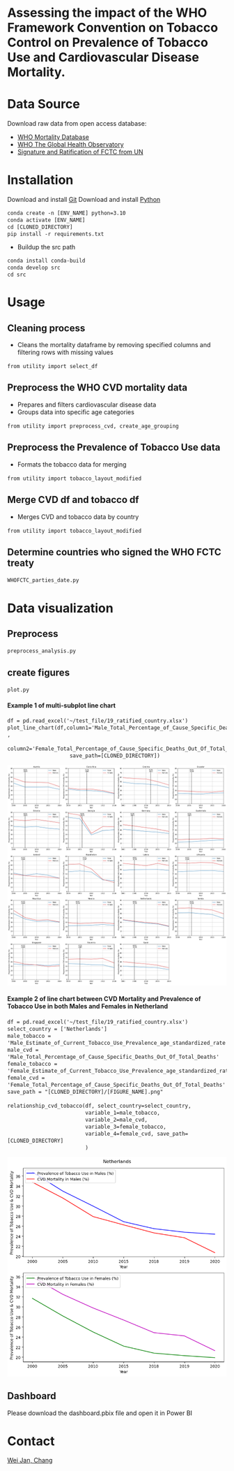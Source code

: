 Assessing the impact of the WHO Framework Convention on Tobacco Control on Prevalence of Tobacco Use and Cardiovascular Disease Mortality.
===

# Data Source

Download raw data from open access database:

* [WHO Mortality Database](https://platform.who.int/mortality/themes/theme-details/topics/topic-details/MDB/cardiovascular-diseases)
* [WHO The Global Health Observatory](https://www.who.int/data/gho/data/themes/topics/sdg-target-3_a-tobacco-control)
* [Signature and Ratification of FCTC from UN](https://treaties.un.org/pages/ViewDetails.aspx?src=TREATY&mtdsg_no=IX-4&chapter=9&clang=_en)

# Installation

Download and install [Git](https://git-scm.com/downloads)
Download and install [Python](https://www.python.org/downloads/)

```
conda create -n [ENV_NAME] python=3.10 
conda activate [ENV_NAME]  
cd [CLONED_DIRECTORY]
pip install -r requirements.txt
```

- Buildup the src path

```
conda install conda-build
conda develop src
cd src
```

# Usage

## Cleaning process

- Cleans the mortality dataframe by removing specified columns and filtering rows with missing values

`from utility import select_df`

## Preprocess the WHO CVD mortality data

- Prepares and filters cardiovascular disease data
- Groups data into specific age categories

`from utility import preprocess_cvd, create_age_grouping`

## Preprocess the Prevalence of Tobacco Use data

- Formats the tobacco data for merging

`from utility import tobacco_layout_modified`

## Merge CVD df and tobacco df

- Merges CVD and tobacco data by country

`from utility import tobacco_layout_modified`

## Determine countries who signed the WHO FCTC treaty

`WHOFCTC_parties_date.py`

# Data visualization

## Preprocess

`preprocess_analysis.py`

## create figures

`plot.py`

#### Example 1 of multi-subplot line chart

```
df = pd.read_excel('~/test_file/19_ratified_country.xlsx')
plot_line_chart(df,column1='Male_Total_Percentage_of_Cause_Specific_Deaths_Out_Of_Total_Deaths' ,
                    column2='Female_Total_Percentage_of_Cause_Specific_Deaths_Out_Of_Total_Deaths',
                    save_path=[CLONED_DIRECTORY])
```

![Example of multi-subplot line chart](test_file/multi_subplot_line_chart.png)

#### Example 2 of line chart between CVD Mortality and Prevalence of Tobacco Use in both Males and Females in Netherland

```
df = pd.read_excel('~/test_file/19_ratified_country.xlsx')
select_country = ['Netherlands']
male_tobacco = 'Male_Estimate_of_Current_Tobacco_Use_Prevalence_age_standardized_rate'
male_cvd = 'Male_Total_Percentage_of_Cause_Specific_Deaths_Out_Of_Total_Deaths'
female_tobacco = 'Female_Estimate_of_Current_Tobacco_Use_Prevalence_age_standardized_rate'
female_cvd = 'Female_Total_Percentage_of_Cause_Specific_Deaths_Out_Of_Total_Deaths'
save_path = "[CLONED_DIRECTORY]/[FIGURE_NAME].png"

relationship_cvd_tobacco(df, select_country=select_country,
                         variable_1=male_tobacco,
                         variable_2=male_cvd,
                         variable_3=female_tobacco,
                         variable_4=female_cvd, save_path=[CLONED_DIRECTORY]
                         )

```

![Example 2](test_file/Comparison_in_M_F.png)

## Dashboard

Please download the dashboard.pbix file and open it in Power BI

# Contact

[Wei Jan, Chang](mailto:weijan.chang@gmail.com)
